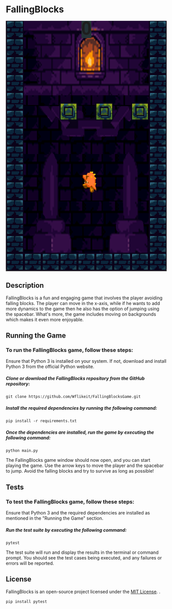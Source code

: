 # FallingBlocks
![FallingBlocks.png](FallingBlocks.png)
## Description
FallingBlocks is a fun and engaging game that involves the player avoiding falling blocks. The player can move in the x-axis, while if he wants to add more dynamics to the game then he also has the option of jumping using the spacebar. What's more, the game includes moving on backgrounds which makes it even more enjoyable.
## Running the Game
### To run the FallingBlocks game, follow these steps:

Ensure that Python 3 is installed on your system. If not, download and install Python 3 from the official Python website.

##### Clone or download the FallingBlocks repository from the GitHub repository:

```shel
git clone https://github.com/Wflikeit/FallingBlocksGame.git
```

##### Install the required dependencies by running the following command:
```shel
pip install -r requirements.txt
 ```

##### Once the dependencies are installed, run the game by executing the following command:
```shel
python main.py
 ```
The FallingBlocks game window should now open, and you can start playing the game. Use the arrow keys to move the player and the spacebar to jump. Avoid the falling blocks and try to survive as long as possible!

## Tests
### To test the FallingBlocks game, follow these steps:

Ensure that Python 3 and the required dependencies are installed as mentioned in the "Running the Game" section.

##### Run the test suite by executing the following command:

```shell
pytest
```

The test suite will run and display the results in the terminal or command prompt. You should see the test cases being executed, and any failures or errors will be reported.


## License
FallingBlocks is an open-source project licensed under the [MIT License](LICENSE).
.


```shell
pip install pytest

